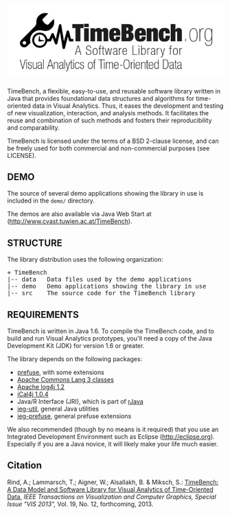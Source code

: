![TimeBench](timebench-logo-title-tagline-transp_668.png)
================================
 
TimeBench, a flexible, easy-to-use, and reusable software library written in 
Java that provides foundational data structures and algorithms for time-
oriented data in Visual Analytics. Thus, it eases the development and testing 
of new visualization, interaction, and analysis methods. It facilitates the 
reuse and combination of such methods and fosters their reproducibility and 
comparability.

TimeBench is licensed under the terms of a BSD 2-clause license, and can be 
freely used for both commercial and non-commercial purposes (see LICENSE).

DEMO
----

The source of several demo applications showing the library in use is included
in the `demo/` directory. 

The demos are also available via Java Web Start at
(http://www.cvast.tuwien.ac.at/TimeBench).

STRUCTURE
---------

The library distribution uses the following organization:
<pre>
+ TimeBench
|-- data   Data files used by the demo applications
|-- demo   Demo applications showing the library in use
|-- src    The source code for the TimeBench library
</pre>

REQUIREMENTS
------------

TimeBench is written in Java 1.6. To compile the TimeBench code, and to build 
and run Visual Analytics prototypes, you'll need a copy of the Java Development 
Kit (JDK) for version 1.6 or greater. 

The library depends on the following packages: 
- [prefuse](https://github.com/ieg-vienna/Prefuse), with some extensions
- [Apache Commons Lang 3 classes](http://commons.apache.org/proper/commons-lang/)
- [Apache log4j 1.2](http://logging.apache.org/log4j/1.2/)
- [iCal4j 1.0.4](http://sourceforge.net/projects/ical4j/) 
- Java/R Interface (JRI), which is part of [rJava](http://www.rforge.net/rJava/)
- [ieg-util](https://github.com/ieg-vienna/ieg-util), general Java utilities
- [ieg-prefuse](https://github.com/ieg-vienna/ieg-prefuse), general prefuse extensions

We also recommended (though by no means is it required) that you use an
Integrated Development Environment such as Eclipse (http://eclipse.org).
Especially if you are a Java novice, it will likely make your life much easier.

Citation
--------

Rind, A.; Lammarsch, T.; Aigner, W.; Alsallakh, B. & Miksch, S.: 
[TimeBench: A Data Model and Software Library for Visual Analytics of Time-Oriented Data](http://www.ifs.tuwien.ac.at/~rind/preprint/rind_2013_vast_timebench.pdf), 
_IEEE Transactions on Visualization and Computer Graphics, Special Issue "VIS 2013",_ 
Vol. 19, No. 12, forthcoming, 2013.
